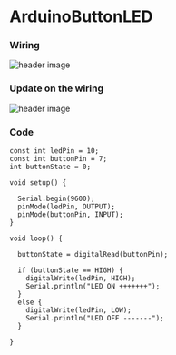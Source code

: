 # ArduinoButtonLED
### Wiring

![header image](https://github.com/KKKirilov/ArduinoButtonLED/blob/master/IMG_20200717_205238.jpg)
### Update on the wiring
![header image](https://github.com/KKKirilov/ArduinoButtonLED/blob/master/IMG_20200903_173809.jpg)

### Code

```
const int ledPin = 10;
const int buttonPin = 7;
int buttonState = 0; 

void setup() {

  Serial.begin(9600);
  pinMode(ledPin, OUTPUT);
  pinMode(buttonPin, INPUT);
}

void loop() {

  buttonState = digitalRead(buttonPin);

  if (buttonState == HIGH) { 
    digitalWrite(ledPin, HIGH);  
    Serial.println("LED ON +++++++"); 
  }
  else {
    digitalWrite(ledPin, LOW);
    Serial.println("LED OFF -------");
  }

}
```
